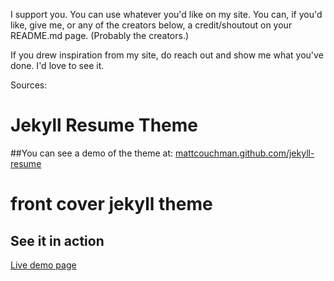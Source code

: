 I support you. You can use whatever you'd like on my site. You can, if you'd like, give me, or any of the creators below, a credit/shoutout on your README.md page. (Probably the creators.)

If you drew inspiration from my site, do reach out and show me what you've done. I'd love to see it.

Sources:
# Jekyll Resume Theme

##You can see a demo of the theme at: [mattcouchman.github.com/jekyll-resume](http://mattcouchman.github.com/jekyll-resume)

# front cover jekyll theme

## See it in action
<a href="https://dashingcode.github.io/front-cover/">Live demo page</a>